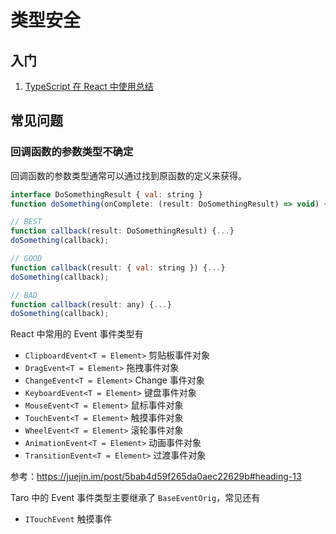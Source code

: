 # 类型安全

## 入门

1. [TypeScript 在 React 中使用总结](https://juejin.im/post/5bab4d59f265da0aec22629b)

## 常见问题

### 回调函数的参数类型不确定

回调函数的参数类型通常可以通过找到原函数的定义来获得。

```js
interface DoSomethingResult { val: string }
function doSomething(onComplete: (result: DoSomethingResult) => void) {...}

// BEST
function callback(result: DoSomethingResult) {...}
doSomething(callback);

// GOOD
function callback(result: { val: string }) {...}
doSomething(callback);

// BAD
function callback(result: any) {...}
doSomething(callback);
```

React 中常用的 Event 事件类型有

- `ClipboardEvent<T = Element>` 剪贴板事件对象
- `DragEvent<T = Element>` 拖拽事件对象
- `ChangeEvent<T = Element>` Change 事件对象
- `KeyboardEvent<T = Element>` 键盘事件对象
- `MouseEvent<T = Element>` 鼠标事件对象
- `TouchEvent<T = Element>` 触摸事件对象
- `WheelEvent<T = Element>` 滚轮事件对象
- `AnimationEvent<T = Element>` 动画事件对象
- `TransitionEvent<T = Element>` 过渡事件对象

参考：<https://juejin.im/post/5bab4d59f265da0aec22629b#heading-13>

Taro 中的 Event 事件类型主要继承了 `BaseEventOrig`，常见还有

- `ITouchEvent` 触摸事件
